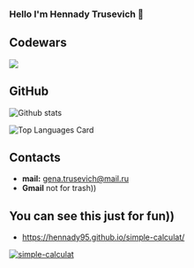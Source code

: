 ### Hello I'm Hennady Trusevich 👋

## Codewars
<img src='https://www.codewars.com/users/Hennady95/badges/large'>

## GitHub

![Github stats](https://github-readme-stats.vercel.app/api?username=yourusername&theme=highcontrast&show_icons=true&count_private=true)

![Top Languages Card](https://github-readme-stats.vercel.app/api/top-langs/?username=shinokada&layout=compact)

## Contacts

- **mail:** gena.trusevich@mail.ru
- **Gmail** not for trash))

## You can see this just for fun))

- https://hennady95.github.io/simple-calculat/

[![simple-calculat](https://github-readme-stats.vercel.app/api/pin/?username=yourusename&repo=repo-name)](https://hennady95.github.io/simple-calculat/)
<!--
**Hennady95/Hennady95** is a ✨ _special_ ✨ repository because its `README.md` (this file) appears on your GitHub profile.

Here are some ideas to get you started:

- 🔭 I’m currently working on ...
- 🌱 I’m currently learning ...
- 👯 I’m looking to collaborate on ...
- 🤔 I’m looking for help with ...
- 💬 Ask me about ...
- 📫 How to reach me: ...
- 😄 Pronouns: ...
- ⚡ Fun fact: ...
-->

